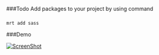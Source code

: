 ###Todo
Add packages to your project by using command
###
    mrt add sass

###Demo

[![ScreenShot](https://i1.ytimg.com/vi/5nFp7suxvac/hqdefault.jpg)](http://youtu.be/5nFp7suxvac)
